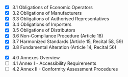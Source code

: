 <!-- EAA_CHAPTER_3 -->
- [x] 3.1 Obligations of Economic Operators
- [x] 3.2 Obligations of Manufacturers
- [x] 3.3 Obligations of Authorised Representatives
- [x] 3.4 Obligations of Importers
- [x] 3.5 Obligations of Distributors
- [x] 3.6 Non-Compliance Procedure (Article 18)
- [x] 3.7 Harmonized Standards (Article 15, Recital 58, 59)
- [x] 3.8 Fundamental Alteration (Article 14, Recital 56)
<!-- EAA_CHAPTER_3_END -->

<!-- EAA_CHAPTER_4 -->
- [x] 4.0 Annexes Overview
- [ ] 4.1 Annex I - Accessibility Requirements
- [ ] 4.2 Annex II - Conformity Assessment Procedures
<!-- EAA_CHAPTER_4_END -->
